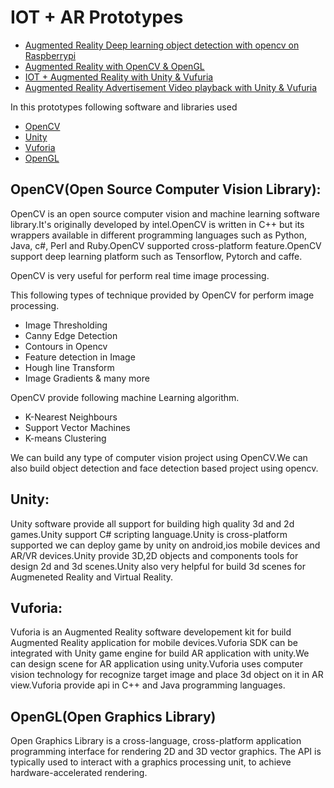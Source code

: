 # IOT + AR Prototypes

* [Augmented Reality Deep learning object detection with opencv on Raspberrypi](https://github.com/simformsolutions/IoTAR/tree/master/ar_deeplearning)
* [Augmented Reality with OpenCV & OpenGL](https://github.com/simformsolutions/IoTAR/tree/master/opencvar)
* [IOT + Augmented Reality with Unity & Vufuria](https://github.com/simformsolutions/IoTAR/tree/master/unity_ar)
* [Augmented Reality Advertisement Video playback with Unity & Vufuria](https://github.com/simformsolutions/IoTAR/tree/master/unity_ar_video)

In this prototypes following software and libraries used

*  [OpenCV](https://opencv.org/)
*  [Unity](https://unity.com/)
*  [Vuforia](https://www.ptc.com/en/products/augmented-reality)
*  [OpenGL](https://www.opengl.org/)

## OpenCV(Open Source Computer Vision Library):

OpenCV is an open source computer vision and machine learning software library.It's originally developed by intel.OpenCV is written in C++ but its wrappers available in different programming languages such as Python, Java, c#, Perl and Ruby.OpenCV supported cross-platform feature.OpenCV support deep learning platform such as Tensorflow, Pytorch and caffe.

OpenCV is very useful for perform real time image processing.

This following types of technique provided by OpenCV for perform image processing.  

* Image Thresholding
* Canny Edge Detection
* Contours in Opencv
* Feature detection in Image
* Hough line Transform 
* Image Gradients & many more

OpenCV provide following machine Learning algorithm.

* K-Nearest Neighbours 
* Support Vector Machines
* K-means Clustering

We can build any type of computer vision project using OpenCV.We can also build object detection and face detection based project using opencv.

## Unity:

Unity software provide all support for building high quality 3d and 2d games.Unity support C# scripting language.Unity is cross-platform supported we can deploy game by unity on android,ios mobile devices and AR/VR devices.Unity provide 3D,2D objects and components tools for design 2d and 3d scenes.Unity also very helpful for build 3d scenes for Augmeneted Reality and Virtual Reality.

## Vuforia:

Vuforia is an Augmented Reality software developement kit for build Augmented Reality application for mobile devices.Vuforia SDK can be integrated with Unity game engine for build AR application with unity.We can design scene for AR application using unity.Vuforia uses computer vision technology for recognize target image and place 3d object on it in AR view.Vuforia provide api in C++ and Java programming languages.

## OpenGL(Open Graphics Library)

Open Graphics Library is a cross-language, cross-platform application programming interface for rendering 2D and 3D vector graphics. The API is typically used to interact with a graphics processing unit, to achieve hardware-accelerated rendering. 






